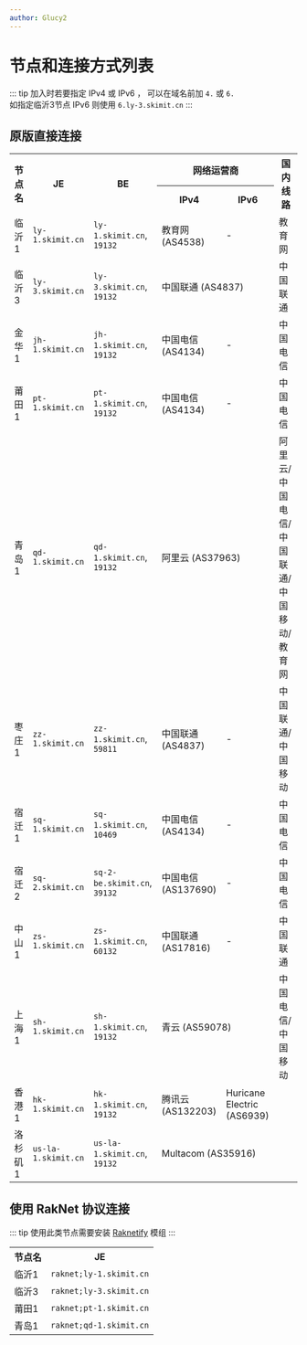 ```yaml
---
author: Glucy2
---
```

# 节点和连接方式列表
::: tip
加入时若要指定 IPv4 或 IPv6 ， 可以在域名前加 `4.` 或 `6.`  
如指定临沂3节点 IPv6 则使用 `6.ly-3.skimit.cn`
:::
## 原版直接连接
<table id="normal">
    <tr>
        <th rowspan="2">节点名</th>
        <th rowspan="2">JE</th>
        <th rowspan="2">BE</th>
        <th colspan="2">网络运营商</th>
        <th rowspan="2">国内线路</th>
    </tr>
    <tr>
        <th>IPv4</th>
        <th>IPv6</th>
    </tr>
    <tr>
        <td>临沂1</td>
        <td><code id="ly-1-je">ly-1.skimit.cn</code></td>
        <td id="ly-1-be"><code>ly-1.skimit.cn</code>, <code>19132</code></td>
        <td>教育网 (AS4538)</td>
        <td>-</td>
        <td>教育网</td>
    </tr>
    <tr>
        <td>临沂3</td>
        <td><code id="ly-3-je">ly-3.skimit.cn</code></td>
        <td id="ly-3-be"><code>ly-3.skimit.cn</code>, <code>19132</code></td>
        <td colspan="2">中国联通 (AS4837)</td>
        <td>中国联通</td>
    </tr>
    <tr>
        <td>金华1</td>
        <td><code id="jh-1-je">jh-1.skimit.cn</code></td>
        <td id="jh-1-be"><code>jh-1.skimit.cn</code>, <code>19132</code></td>
        <td>中国电信 (AS4134)</td>
        <td>-</td>
        <td>中国电信</td>
    </tr>
    <tr>
        <td>莆田1</td>
        <td><code id="pt-1-je">pt-1.skimit.cn</code></td>
        <td id="pt-1-be"><code>pt-1.skimit.cn</code>, <code>19132</code></td>
        <td>中国电信 (AS4134)</td>
        <td>-</td>
        <td>中国电信</td>
    </tr>
    <tr>
        <td>青岛1</td>
        <td><code id="qd-1-je">qd-1.skimit.cn</code></td>
        <td id="qd-1-be"><code>qd-1.skimit.cn</code>, <code>19132</code></td>
        <td colspan="2">阿里云 (AS37963)</td>
        <td>阿里云/中国电信/中国联通/中国移动/教育网</td>
    </tr>
    <tr>
        <td>枣庄1</td>
        <td><code id="zz-1-je">zz-1.skimit.cn</code></td>
        <td id="zz-1-be"><code>zz-1.skimit.cn</code>, <code>59811</code></td>
        <td>中国联通 (AS4837)</td>
        <td>-</td>
        <td>中国联通/中国移动</td>
    </tr>
    <tr>
        <td>宿迁1</td>
        <td><code id="sq-1-je">sq-1.skimit.cn</code></td>
        <td id="sq-1-be"><code>sq-1.skimit.cn</code>, <code>10469</code></td>
        <td>中国电信 (AS4134)</td>
        <td>-</td>
        <td>中国电信</td>
    </tr>
    <tr>
        <td>宿迁2</td>
        <td><code id="sq-2-je">sq-2.skimit.cn</code></td>
        <td id="sq-1-be"><code>sq-2-be.skimit.cn</code>, <code>39132</code></td>
        <td>中国电信 (AS137690)</td>
        <td>-</td>
        <td>中国电信</td>
    </tr>
    <tr>
        <td>中山1</td>
        <td><code id="zs-1-je">zs-1.skimit.cn</code></td>
        <td id="zs-1-be"><code>zs-1.skimit.cn</code>, <code>60132</code></td>
        <td>中国联通 (AS17816)</td>
        <td>-</td>
        <td>中国联通</td>
    </tr>
    <tr>
        <td>上海1</td>
        <td><code id="sh-1-je">sh-1.skimit.cn</code></td>
        <td id="sh-1-be"><code>sh-1.skimit.cn</code>, <code>19132</code></td>
        <td colspan="2">青云 (AS59078)</td>
        <td>中国电信/中国移动</td>
    </tr>
    <tr>
        <td>香港1</td>
        <td><code id="hk-1-je">hk-1.skimit.cn</code></td>
        <td id="hk-1-be"><code>hk-1.skimit.cn</code>, <code>19132</code></td>
        <td>腾讯云 (AS132203)</td>
        <td>Huricane Electric (AS6939)</td>
        <td></td>
    </tr>
    <tr>
        <td>洛杉矶1</td>
        <td><code id="us-la-1-je">us-la-1.skimit.cn</code></td>
        <td id="us-la-1-be"><code>us-la-1.skimit.cn</code>, <code>19132</code></td>
        <td colspan="2">Multacom (AS35916)</td>
        <td></td>
    </tr>
</table>

## 使用 RakNet 协议连接
::: tip
使用此类节点需要安装 [Raknetify](/模组仓库#raknetify) 模组
:::
<table>
    <tr>
        <th>节点名</th>
        <th>JE</th>
    </tr>
    <tr>
        <td>临沂1</td>
        <td><code id="ly-1-je-raknet">raknet;ly-1.skimit.cn</code></td>
    </tr>
    <tr>
        <td>临沂3</td>
        <td><code id="ly-3-je-raknet">raknet;ly-3.skimit.cn</code></td>
    </tr>
    <tr>
        <td>莆田1</td>
        <td><code id="pt-1-je-raknet">raknet;pt-1.skimit.cn</code></td>
    </tr>
    <tr>
        <td>青岛1</td>
        <td><code id="qd-1-je-raknet">raknet;qd-1.skimit.cn</code></td>
    </tr>
</table>